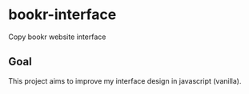 # bookr-interface
Copy bookr website interface

## Goal
This project aims to improve my interface design in javascript (vanilla).

